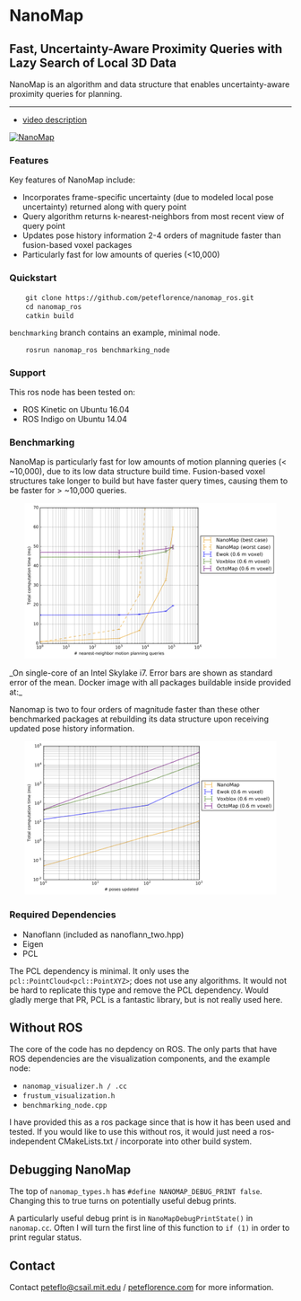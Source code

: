 # NanoMap
## Fast, Uncertainty-Aware Proximity Queries with Lazy Search of Local 3D Data

NanoMap is an algorithm and data structure that enables uncertainty-aware proximity queries for planning.

---

  * [video description](https://www.youtube.com/watch?v=zWAs_Djd_hA)


  [![NanoMap](http://img.youtube.com/vi/zWAs_Djd_hA/0.jpg)](https://www.youtube.com/watch?v=zWAs_Djd_hA)
  

### Features

Key features of NanoMap include:
- Incorporates frame-specific uncertainty (due to modeled local pose uncertainty) returned along with query point
- Query algorithm returns k-nearest-neighbors from most recent view of query point
- Updates pose history information 2-4 orders of magnitude faster than fusion-based voxel packages
- Particularly fast for low amounts of queries (<10,000)

### Quickstart

```
	git clone https://github.com/peteflorence/nanomap_ros.git
	cd nanomap_ros
	catkin build
```

`benchmarking` branch contains an example, minimal node.

```
	rosrun nanomap_ros benchmarking_node

```

### Support

This ros node has been tested on:

- ROS Kinetic on Ubuntu 16.04
- ROS Indigo on Ubuntu 14.04

### Benchmarking

NanoMap is particularly fast for low amounts of motion planning queries (< ~10,000), due to its low data structure build time.  Fusion-based voxel structures take longer to build but have faster query times, causing them to be faster for > ~10,000 queries.

<p align="center">
  <img src="./docs/n_queries.png" width="450"/>
</p>
_On single-core of an Intel Skylake i7.  Error bars are shown as standard error of the mean.  Docker image with all packages buildable inside provided at:_ <https://hub.docker.com/r/flamitdraper/mapping/>


Nanomap is two to four orders of magnitude faster than these other benchmarked packages at rebuilding its data structure upon receiving updated pose history information.

<p align="center">
  <img src="./docs/n_poses.png" width="450"/>
</p>

### Required Dependencies

- Nanoflann (included as nanoflann_two.hpp)
- Eigen
- PCL

The PCL dependency is minimal.  It only uses the `pcl::PointCloud<pcl::PointXYZ>`; does not use any algorithms.  It would not be hard to replicate this type and remove the PCL dependency.  Would gladly merge that PR, PCL is a fantastic library, but is not really used here.

## Without ROS

The core of the code has no depdency on ROS.  The only parts that have ROS dependencies are the visualization components, and the example node:

- `nanomap_visualizer.h / .cc`
- `frustum_visualization.h`
- `benchmarking_node.cpp`

I have provided this as a ros package since that is how it has been used and tested.  If you would like to use this without ros, it would just need a ros-independent CMakeLists.txt / incorporate into other build system.

## Debugging NanoMap

The top of `nanomap_types.h` has `#define NANOMAP_DEBUG_PRINT false`.  Changing this to true turns on potentially useful debug prints.

A particularly useful debug print is in `NanoMapDebugPrintState()` in `nanomap.cc`.  Often I will turn the first line of this function to `if (1)` in order to print regular status.

## Contact

Contact <peteflo@csail.mit.edu> / [peteflorence.com](http://peteflorence.com) for more information. 
